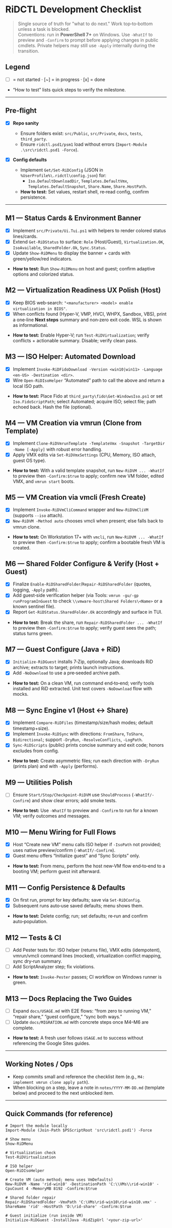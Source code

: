 # RiDCTL Development Checklist

> Single source of truth for "what to do next." Work top‑to‑bottom unless a task is blocked.  
> Conventions: run in **PowerShell 7+** on Windows. Use `-WhatIf` to preview and `-Confirm` to prompt before applying changes in public cmdlets. Private helpers may still use `-Apply` internally during the transition.

## Legend
- [ ] = not started · [~] = in progress · [x] = done
- “How to test” lists quick steps to verify the milestone.

---

## Pre‑flight
- [x] **Repo sanity**
  - Ensure folders exist: `src/Public`, `src/Private`, `docs`, `tests`, `third_party`.
  - Ensure `ridctl.psd1/psm1` load without errors (`Import-Module .\src\ridctl.psd1 -Force`).

- [x] **Config defaults**
  - Implement `Get/Set-RiDConfig` (JSON in `%UserProfile%\.ridctl\config.json`) for:
    - `Iso.DefaultDownloadDir`, `Templates.DefaultVmx`, `Templates.DefaultSnapshot`, `Share.Name`, `Share.HostPath`.
  - **How to test:** Set values, restart shell, re‑read config, confirm persistence.

---

## M1 — Status Cards & Environment Banner
- [x] Implement `src/Private/Ui.Tui.ps1` with helpers to render colored status lines/cards.
- [x] Extend `Get-RiDStatus` to surface: `Role` (Host/Guest), `Virtualization.OK`, `IsoAvailable`, `SharedFolder.Ok`, `Sync.Status`.
- [x] Update `Show-RiDMenu` to display the banner + cards with green/yellow/red indicators.
- **How to test:** Run `Show-RiDMenu` on host and guest; confirm adaptive options and colorized status.

## M2 — Virtualization Readiness UX Polish (Host)
- [x] Keep BIOS web‑search: `"<manufacturer> <model> enable virtualization in BIOS"`.
- [x] When conflicts found (Hyper‑V, VMP, HVCI, WHPX, Sandbox, VBS), print a one‑line **Next steps** summary and non‑zero exit code. WSL is shown as informational.
- **How to test:** Enable Hyper‑V; run `Test-RiDVirtualization`; verify conflicts + actionable summary. Disable; verify clean pass.

## M3 — ISO Helper: Automated Download
- [x] Implement `Invoke-RiDFidoDownload -Version <win10|win11> -Language <en-US> -Destination <dir>`.
- [x] Wire `Open-RiDIsoHelper` “Automated” path to call the above and return a local ISO path.
- **How to test:** Place Fido at `third_party\fido\Get-WindowsIso.ps1` or set `Iso.FidoScriptPath`; select Automated; acquire ISO; select file; path echoed back. Hash the file (optional).

## M4 — VM Creation via vmrun (Clone from Template)
- [x] Implement `Clone-RiDVmrunTemplate -TemplateVmx -Snapshot -TargetDir -Name [-Apply]` with robust error handling.
- [x] Apply VMX edits via `Set-RiDVmxSettings` (CPU, Memory, ISO attach, guest OS type).
- **How to test:** With a valid template snapshot, run `New-RiDVM ... -WhatIf` to preview then `-Confirm:$true` to apply; confirm new VM folder, edited VMX, and `vmrun start` boots.

## M5 — VM Creation via vmcli (Fresh Create)
- [x] Implement `Invoke-RiDVmCliCommand` wrapper and `New-RiDVmCliVM` (supports `--iso` attach).
- [x] `New-RiDVM -Method auto` chooses vmcli when present; else falls back to vmrun clone.
- **How to test:** On Workstation 17+ with `vmcli`, run `New-RiDVM ... -WhatIf` to preview then `-Confirm:$true` to apply; confirm a bootable fresh VM is created.

## M6 — Shared Folder Configure & Verify (Host + Guest)
- [x] Finalize `Enable-RiDSharedFolder`/`Repair-RiDSharedFolder` (quotes, logging, `-Apply` path).
- [x] Add guest‑side verification helper (via Tools: `vmrun -gu/-gp runProgramInGuest` to check `\\vmware-host\Shared Folders\<Name>` or a known sentinel file).
- [x] Report `Get-RiDStatus.SharedFolder.Ok` accordingly and surface in TUI.
- **How to test:** Break the share, run `Repair-RiDSharedFolder ... -WhatIf` to preview then `-Confirm:$true` to apply; verify guest sees the path; status turns green.

## M7 — Guest Configure (Java + RiD)
- [x] `Initialize-RiDGuest` installs 7‑Zip, optionally Java; downloads RiD archive; extracts to target; prints launch instructions.
- [x] Add `-NoDownload` to use a pre‑seeded archive path.
- **How to test:** On a clean VM, run command end‑to‑end; verify tools installed and RiD extracted. Unit test covers `-NoDownload` flow with mocks.

## M8 — Sync Engine v1 (Host ↔ Share)
- [x] Implement `Compare-RiDFiles` (timestamp/size/hash modes; default timestamp+size).
- [x] Implement `Invoke-RiDSync` with directions: `FromShare`, `ToShare`, `Bidirectional`; support `-DryRun`, `-ResolveConflicts`, `-LogPath`.
- [x] `Sync-RiDScripts` (public) prints concise summary and exit code; honors excludes from config.
- **How to test:** Create asymmetric files; run each direction with `-DryRun` (prints plan) and with `-Apply` (performs).

## M9 — Utilities Polish
- [ ] Ensure `Start/Stop/Checkpoint-RiDVM` use `ShouldProcess` (`-WhatIf/-Confirm`) and show clear errors; add smoke tests.
- **How to test:** Use `-WhatIf` to preview and `-Confirm` to run for a known VM; verify outcomes and messages.

## M10 — Menu Wiring for Full Flows
- [x] Host “Create new VM” menu calls ISO helper if `-IsoPath` not provided; uses native preview/confirm (`-WhatIf/-Confirm`).
- [x] Guest menu offers “Initialize guest” and “Sync Scripts” only.
- **How to test:** From menu, perform the host new‑VM flow end‑to‑end to a booting VM; perform guest init afterward.

## M11 — Config Persistence & Defaults
- [x] On first run, prompt for key defaults; save via `Set-RiDConfig`.
- [x] Subsequent runs auto‑use saved defaults; menu shows them.
- **How to test:** Delete config; run; set defaults; re‑run and confirm auto‑population.

## M12 — Tests & CI
- [ ] Add Pester tests for: ISO helper (returns file), VMX edits (idempotent), vmrun/vmcli command lines (mocked), virtualization conflict mapping, sync dry‑run summary.
- [ ] Add ScriptAnalyzer step; fix violations.
- **How to test:** `Invoke-Pester` passes; CI workflow on Windows runner is green.

## M13 — Docs Replacing the Two Guides
- [ ] Expand `docs/USAGE.md` with E2E flows: “from zero to running VM,” “repair share,” “guest configure,” “sync both ways.”
- [ ] Update `docs/MIGRATION.md` with concrete steps once M4–M6 are complete.
- **How to test:** A fresh user follows `USAGE.md` to success without referencing the Google Sites guides.

---

## Working Notes / Ops
- Keep commits small and reference the checklist item (e.g., `M4: implement vmrun clone apply path`).
- When blocking on a step, leave a note in `notes/YYYY‑MM‑DD.md` (template below) and proceed to the next unblocked item.

---

## Quick Commands (for reference)

```pwsh
# Import the module locally
Import-Module (Join-Path $PSScriptRoot 'src\ridctl.psd1') -Force

# Show menu
Show-RiDMenu

# Virtualization check
Test-RiDVirtualization

# ISO helper
Open-RiDIsoHelper

# Create VM (auto method; menu uses VmDefaults)
New-RiDVM -Name 'rid-win10' -DestinationPath 'C:\\VMs\\rid-win10' -CpuCount 4 -MemoryMB 8192 -Confirm:$true

# Shared folder repair
Repair-RiDSharedFolder -VmxPath 'C:\VMs\rid-win10\rid-win10.vmx' -ShareName 'rid' -HostPath 'D:\rid-share' -Confirm:$true

# Guest initialize (run inside VM)
Initialize-RiDGuest -InstallJava -RidZipUrl '<your-zip-url>'
```
